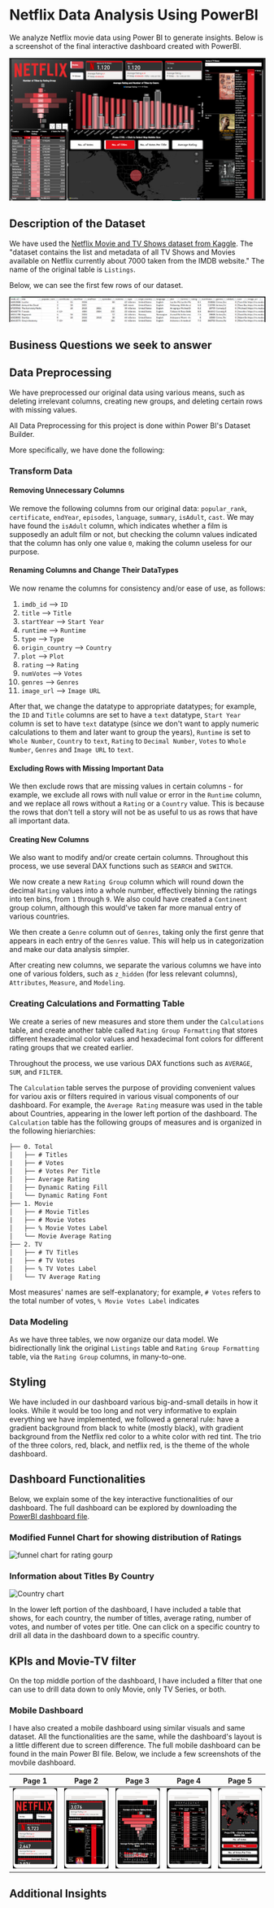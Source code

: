 # Netflix Data Analysis Using PowerBI

We analyze Netflix movie data using Power BI to generate insights. Below is a screenshot of the final interactive dashboard created with PowerBI.

![Final Dashboard Screenshot](https://github.com/srheegit/Netflix-Data-Analysis-with-Power-BI/blob/main/Screenshots/Desktop%20Dashboard/Main%20Dashboard.png)

## Description of the Dataset

We have used the [Netflix Movie and TV Shows dataset from Kaggle](https://www.kaggle.com/datasets/snehaanbhawal/netflix-tv-shows-and-movie-list). The "dataset contains the list and metadata of all TV Shows and Movies available on Netflix currently about 7000 taken from the IMDB website." The name of the original table is `Listings`.

Below, we can see the first few rows of our dataset.

![first few rows of our data](https://github.com/srheegit/Netflix-Data-Analysis-with-Power-BI/blob/main/Screenshots/df.head().png)

## Business Questions we seek to answer

## Data Preprocessing

We have preprocessed our original data using various means, such as deleting irrelevant columns, creating new groups, and deleting certain rows with missing values.

All Data Preprocessing for this project is done within Power BI's Dataset Builder.

More specifically, we have done the following:

### Transform Data

#### Removing Unnecessary Columns

We remove the following columns from our original data: `popular_rank`, `certificate`, `endYear`, `episodes`, `language`, `summary`, `isAdult`, `cast`. We may have found the `isAdult` column, which indicates whether a film is supposedly an adult film or not, but checking the column values indicated that the column has only one value `0`, making the column useless for our purpose.

#### Renaming Columns and Change Their DataTypes

We now rename the columns for consistency and/or ease of use, as follows:

1. `imdb_id` --> `ID`
2. `title` --> `Title`
3. `startYear` --> `Start Year`
4. `runtime` --> `Runtime`
5. `type` --> `Type`
6. `origin_country` --> `Country`
7. `plot` --> `Plot`
8. `rating` --> `Rating`
9. `numVotes` --> `Votes`
10. `genres` --> `Genres`
11. `image_url` --> `Image URL`

After that, we change the datatype to appropriate datatypes; for example, the `ID` and `Title` columns are set to have a `text` datatype, `Start Year` column is set to have `text` datatype (since we don't want to apply numeric calculations to them and later want to group the years), `Runtime` is set to `Whole Number`, `Country` to `text`, `Rating` to `Decimal Number`, `Votes` to `Whole Number`, `Genres` and `Image URL` to `text`.

#### Excluding Rows with Missing Important Data

We then exclude rows that are missing values in certain columns - for example, we exclude all rows with null value or error in the `Runtime` column, and we replace all rows without a `Rating` or a `Country` value. This is because the rows that don't tell a story will not be as useful to us as rows that have all important data.

#### Creating New Columns

We also want to modify and/or create certain columns. Throughout this process, we use several DAX functions such as `SEARCH` and `SWITCH`.

We now create a new `Rating Group` column which will round down the decimal `Rating` values into a whole number, effectively binning the ratings into ten bins, from `1` through `9`. We also could have created a `Continent` group column, although this would've taken far more manual entry of various countries.

We then create a `Genre` column out of `Genres`, taking only the first genre that appears in each entry of the `Genres` value. This will help us in categorization and make our data analysis simpler.

After creating new columns, we separate the various columns we have into one of various folders, such as `z_hidden` (for less relevant columns), `Attributes`, `Measure`, and `Modeling`.

### Creating Calculations and Formatting Table

We create a series of new measures and store them under the `Calculations` table, and create another table called `Rating Group Formatting` that stores different hexadecimal color values and hexadecimal font colors for different rating groups that we created earlier.

Throughout the process, we use various DAX functions such as `AVERAGE`, `SUM`, and `FILTER`.

The `Calculation` table serves the purpose of providing convenient values for variou axis or filters required in various visual components of our dashboard. For example, the `Average Rating` measure was used in the table about Countries, appearing in the lower left portion of the dashboard. The `Calculation` table has the following groups of measures and is organized in the following hieriarchies:

```
├── 0. Total
│   ├── # Titles
|   ├── # Votes
│   ├── # Votes Per Title
│   ├── Average Rating
│   ├── Dynamic Rating Fill
│   └── Dynamic Rating Font
├── 1. Movie
│   ├── # Movie Titles
|   ├── # Movie Votes
│   ├── % Movie Votes Label
│   └── Movie Average Rating
├── 2. TV
│   ├── # TV Titles
|   ├── # TV Votes
│   ├── % TV Votes Label
│   └── TV Average Rating
```


Most measures' names are self-explanatory; for example, `# Votes` refers to the total number of votes, `% Movie Votes Label` indicates 

### Data Modeling

As we have three tables, we now organize our data model. We bidirectionally link the original `Listings` table and `Rating Group Formatting` table, via the `Rating Group` columns, in many-to-one.

## Styling

We have included in our dashboard various big-and-small details in how it looks. While it would be too long and not very informative to explain everything we have implemented, we followed a general rule: have a gradient background from black to white (mostly black), with gradient background from the Netflix red color to a white color with red tint. The trio of the three colors, red, black, and netflix red, is the theme of the whole dashboard.

## Dashboard Functionalities

Below, we explain some of the key interactive functionalities of our dashboard. The full dashboard can be explored by downloading the [PowerBI dashboard file]().

### Modified Funnel Chart for showing distribution of Ratings

![funnel chart for rating gourp]()

### Information about Titles By Country

![Country chart]()

In the lower left portion of the dashboard, I have included a table that shows, for each country, the number of titles, average rating, number of votes, and number of votes per title. One can click on a specific country to drill all data in the dashboard down to a specific country.

## KPIs and Movie-TV filter

On the top middle portion of the dashboard, I have included a filter that one can use to drill data down to only Movie, only TV Series, or both. 


### Mobile Dashboard

I have also created a mobile dashboard using similar visuals and same dataset. All the functionalities are the same, while the dashboard's layout is a little different due to screen difference. The full mobile dashboard can be found in the main Power BI file. Below, we include a few screenshots of the movbile dashboard.

| Page 1  | Page 2  | Page 3  | Page 4  | Page 5  |
| ------- | ------- | ------- | ------- | ------- |
| ![Page 1](https://github.com/srheegit/Netflix-Data-Analysis-with-Power-BI/blob/main/Screenshots/Mobile%20Dashboard/Netflix%20Phone%20Dashboard%20Page%201.png) | ![Page 2](https://github.com/srheegit/Netflix-Data-Analysis-with-Power-BI/blob/main/Screenshots/Mobile%20Dashboard/Netflix%20Phone%20dashboard%20Page%202.png) | ![Page 3](https://github.com/srheegit/Netflix-Data-Analysis-with-Power-BI/blob/main/Screenshots/Mobile%20Dashboard/Netflix%20Phone%20dashboard%20Page%203.png) | ![Page 4](https://github.com/srheegit/Netflix-Data-Analysis-with-Power-BI/blob/main/Screenshots/Mobile%20Dashboard/Netflix%20Phone%20dashboard%20Page%204.png) | ![Page 5](https://github.com/srheegit/Netflix-Data-Analysis-with-Power-BI/blob/main/Screenshots/Mobile%20Dashboard/Netflix%20Phone%20dashboard%20Page%205.png) |




## Additional Insights
